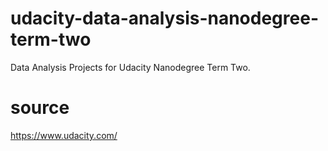 # udacity-data-analysis-nanodegree-term-two
Data Analysis Projects for Udacity Nanodegree Term Two.<br>

# source
https://www.udacity.com/
